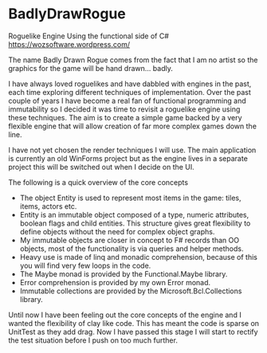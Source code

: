 # BadlyDrawRogue
Roguelike Engine Using the functional side of C#
https://wozsoftware.wordpress.com/

The name Badly Drawn Rogue comes from the fact that I am no artist so the graphics 
for the game will be hand drawn… badly.

I have always loved roguelikes and have dabbled with engines in the past, each time
exploring different techniques of implementation. Over the past couple of years I
have become a real fan of functional programming and immutability so I decided it 
was time to revisit a roguelike engine using these techniques. The aim is to create 
a simple game backed by a very flexible engine that will allow creation of far more 
complex games down the line.

I have not yet chosen the render techniques I will use. The main application is 
currently an old WinForms project but as the engine lives in a separate project this 
will be switched out when I decide on the UI.

The following is a quick overview of the core concepts

- The object Entity is used to represent most items in the game: tiles, items, actors 
  etc.
- Entity is an immutable object composed of a type, numeric attributes, boolean flags
  and child entities. This structure gives great flexibility to define objects without 
  the need for complex object graphs.
- My immutable objects are closer in concept to F# records than OO objects, most of the
  functionality is via queries and helper methods.
- Heavy use is made of linq and monadic comprehension, because of this you will find very
  few loops in the code.
- The Maybe monad is provided by the Functional.Maybe library.
- Error comprehension is provided by my own Error monad.
- Immutable collections are provided by the Microsoft.Bcl.Collections library.

Until now I have been feeling out the core concepts of the engine and I wanted the
flexibility of clay like code. This has meant the code is sparse on UnitTest as they add 
drag. Now I have passed this stage I will start to rectify the test situation before I 
push on too much further.
